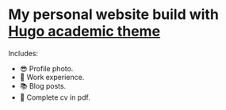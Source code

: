 # My personal website build with [Hugo academic theme](https://academic-demo.netlify.app)

Includes:

- :sunglasses: Profile photo.
- :muscle: Work experience.
- :books:	Blog posts.
- :page_facing_up:	Complete cv in pdf.
